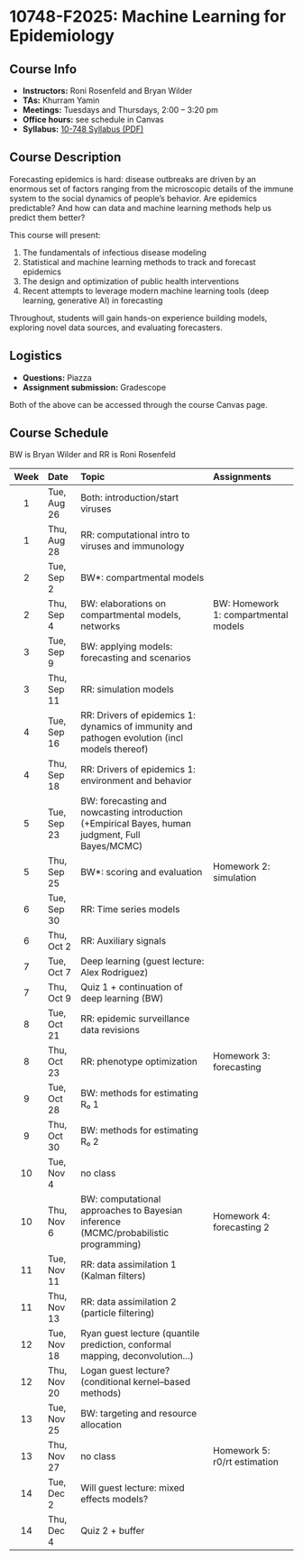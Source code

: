 # 10748-F2025: Machine Learning for Epidemiology

## Course Info
- **Instructors:** Roni Rosenfeld and Bryan Wilder  
- **TAs:** Khurram Yamin  
- **Meetings:** Tuesdays and Thursdays, 2:00 – 3:20 pm
- **Office hours:** see schedule in Canvas
- **Syllabus:** [10-748 Syllabus (PDF)](10-748%20syllabus.pdf)  

## Course Description
Forecasting epidemics is hard: disease outbreaks are driven by an enormous set of factors ranging from the microscopic details of the immune system to the social dynamics of people’s behavior. Are epidemics predictable? And how can data and machine learning methods help us predict them better?

This course will present:
1. The fundamentals of infectious disease modeling  
2. Statistical and machine learning methods to track and forecast epidemics  
3. The design and optimization of public health interventions  
4. Recent attempts to leverage modern machine learning tools (deep learning, generative AI) in forecasting  

Throughout, students will gain hands-on experience building models, exploring novel data sources, and evaluating forecasters.

## Logistics

- **Questions:** Piazza  
- **Assignment submission:** Gradescope  

Both of the above can be accessed through the course Canvas page.

## Course Schedule
BW is Bryan Wilder and RR is Roni Rosenfeld

| Week | Date       | Topic                                                                                           | Assignments                              |
|:----:|:-----------|:------------------------------------------------------------------------------------------------|:-----------------------------------------|
| 1    | Tue, Aug 26 | Both: introduction/start viruses                                                                |                                          |
| 1    | Thu, Aug 28 | RR: computational intro to viruses and immunology                                              |                                          |
| 2    | Tue, Sep 2  | BW*: compartmental models                                                                       |                                          |
| 2    | Thu, Sep 4  | BW: elaborations on compartmental models, networks                                              | BW: Homework 1: compartmental models     |
| 3    | Tue, Sep 9  | BW: applying models: forecasting and scenarios                                                  |                                          |
| 3    | Thu, Sep 11 | RR: simulation models                                                                           |                                          |
| 4    | Tue, Sep 16 | RR: Drivers of epidemics 1: dynamics of immunity and pathogen evolution (incl models thereof)    |                                          |
| 4    | Thu, Sep 18 | RR: Drivers of epidemics 1: environment and behavior                                            |                                          |
| 5    | Tue, Sep 23 | BW: forecasting and nowcasting introduction (+Empirical Bayes, human judgment, Full Bayes/MCMC) |                                          |
| 5    | Thu, Sep 25 | BW*: scoring and evaluation                                                                     | Homework 2: simulation                   |
| 6    | Tue, Sep 30 | RR: Time series models                                                                          |                                          |
| 6    | Thu, Oct 2  | RR: Auxiliary signals                                                                           |                                          |
| 7    | Tue, Oct 7  | Deep learning (guest lecture: Alex Rodriguez)                                                  |                                          |
| 7    | Thu, Oct 9  | Quiz 1 + continuation of deep learning (BW)                                                     |                                          |
| 8    | Tue, Oct 21 | RR: epidemic surveillance data revisions                                                        |                                          |
| 8    | Thu, Oct 23 | RR: phenotype optimization                                                                      | Homework 3: forecasting                  |
| 9    | Tue, Oct 28 | BW: methods for estimating R₀ 1                                                                 |                                          |
| 9    | Thu, Oct 30 | BW: methods for estimating R₀ 2                                                                 |                                          |
| 10   | Tue, Nov 4  | no class                                                                                        |                                          |
| 10   | Thu, Nov 6  | BW: computational approaches to Bayesian inference (MCMC/probabilistic programming)             | Homework 4: forecasting 2                |
| 11   | Tue, Nov 11 | RR: data assimilation 1 (Kalman filters)                                                        |                                          |
| 11   | Thu, Nov 13 | RR: data assimilation 2 (particle filtering)                                                    |                                          |
| 12   | Tue, Nov 18 | Ryan guest lecture (quantile prediction, conformal mapping, deconvolution...)                    |                                          |
| 12   | Thu, Nov 20 | Logan guest lecture? (conditional kernel–based methods)                                         |                                          |
| 13   | Tue, Nov 25 | BW: targeting and resource allocation                                                           |                                          |
| 13   | Thu, Nov 27 | no class                                                                                        | Homework 5: r0/rt estimation             |
| 14   | Tue, Dec 2  | Will guest lecture: mixed effects models?                                           |                                          |
| 14   | Thu, Dec 4  | Quiz 2 + buffer                                                                                 |                                          |
